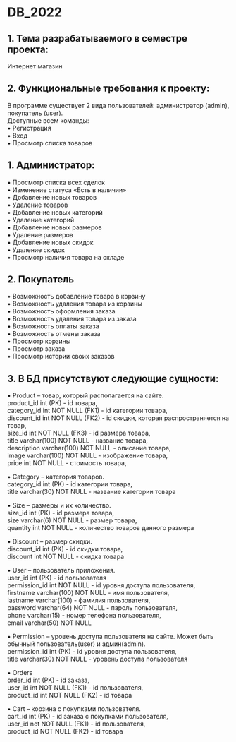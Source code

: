 # DB_2022  
## 1.	Тема разрабатываемого в семестре проекта:  
Интернет магазин  

## 2.	Функциональные требования к проекту:  
В программе существует 2 вида пользователей: администратор (admin), покупатель (user).  
Доступные всем команды:  
•	Регистрация   
•	Вход  
•	Просмотр списка товаров  

## 1.	Администратор:  
•	Просмотр списка всех сделок  
•	Изменение статуса «Есть в наличии»  
•	Добавление новых товаров  
•	Удаление товаров   
•	Добавление новых категорий  
•	Удаление категорий  
•	Добавление новых размеров  
•	Удаление размеров   
•	Добавление новых скидок  
•	Удаление скидок  
•	Просмотр наличия товара на складе  

## 2.	Покупатель  
•	Возможность добавление товара в корзину  
•	Возможность удаления товара из корзины  
•	Возможность оформления заказа  
•	Возможность удаления товара из заказа      
•	Возможность оплаты заказа  
•	Возможность отмены заказа  
•	Просмотр корзины  
•	Просмотр заказа  
•	Просмотр истории своих заказов       
  
## 3. В БД присутствуют следующие сущности:  
•	Product – товар, который располагается на сайте.  
    product_id int (PK) - id товара,  
    category_id int NOT NULL (FK1) - id категории товара,  
    discount_id int NOT NULL (FK2) - id скидки, которая распространяется на товар,  
    size_id int NOT NULL (FK3) - id размера товара,  
    title varchar(100) NOT NULL - название товара,   
    description varchar(100) NOT NULL - описание товара,  
    image varchar(100) NOT NULL - изображение товара,  
    price int NOT NULL - стоимость товара,  
       
•	Category – категория товаров.  
    category_id int (PK) - id категории товара,  
    title varchar(30) NOT NULL - название категории товара   
   
•	Size – размеры и их количество.  
    size_id int (PK) - id размера товара,  
    size varchar(6) NOT NULL - размер товара,  
    quantity int NOT NULL - количество товаров данного размера  
    
•	Discount – размер скидки.  
    discount_id int (PK) - id скидки товара,  
    discount int NOT NULL - скидка товара  
      
•	User – пользователь приложения.  
    user_id int (PK) - id пользователя   
    permission_id int NOT NULL - id уровня доступа пользователя,    
    firstname varchar(100) NOT NULL - имя пользователя,  
    lastname varchar(100) - фамилия пользователя,  
    password varchar(64) NOT NULL - пароль пользователя,  
    phone varchar(15) - номер телефона пользователя,  
    email varchar(50) NOT NULL   
      
•	Permission – уровень доступа пользователя на сайте. Может быть обычный пользователь(user) и админ(admin).  
    permission_id int (PK) - id уровня доступа пользователя,   
    title varchar(30) NOT NULL - уровень доступа пользователя  
    
•	Orders  
    order_id int (PK) - id заказа,  
    user_id int NOT NULL (FK1) - id пользователя,  
    product_id int NOT NULL (FK2) - id товара   
      
•	Cart – корзина с покупками пользователя.  
    cart_id int (PK) - id заказа с покупками пользователя,  
    user_id not NOT NULL (FK1) - id пользователя,  
    product_id NOT NULL (FK2) - id товара  

